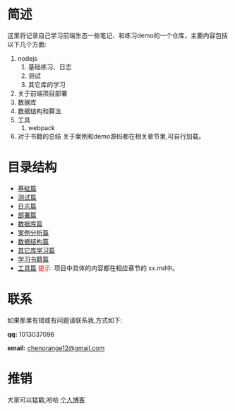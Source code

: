 # 简述
这里将记录自己学习前端生态一些笔记、和练习demo的一个仓库，主要内容包括以下几个方面:
  1. nodejs 
     1. 基础练习、日志
     2. 测试
     3. 其它库的学习
  2. 关于前端项目部署
  3. 数据库
  4. 数据结构和算法
  5. 工具
     1. webpack
  6. 对于书籍的总结 
关于案例和demo源码都在相关章节里,可自行加载。
# 目录结构
- [基础篇](./nodejs_base/)
- [测试篇](./test/) 
- [日志篇](./logs/) 
- [部署篇](./deployment/note.md) 
- [数据库篇](./sql/)
- [案例分析篇](./case_demo/)
- [数据结构篇](./lettcode/)
- [其它库学习篇](./other_library/)
- [学习书籍篇](./books/)
- [工具篇](./tools/)
<font color='#ff0000'>提示:</font> 项目中具体的内容都在相应章节的 xx.md中。

# 联系
如果那里有错或有问题请联系我,方式如下:

**qq:** 1013037096

**email:** chenorange12@gmail.com

# 推销
大家可以猛戳,哈哈
[个人博客](https://blog.ccwgs.top)
